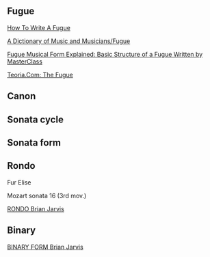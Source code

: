 ## Fugue

[How To Write A Fugue](https://composerfocus.com/how-to-write-a-fugue/)

[A Dictionary of Music and Musicians/Fugue](https://en.wikisource.org/wiki/A_Dictionary_of_Music_and_Musicians/Fugue)

[Fugue Musical Form Explained: Basic Structure of a Fugue
Written by MasterClass](https://www.masterclass.com/articles/fugue-musical-form-explained)

[Teoria.Com: The Fugue](https://www.teoria.com/en/tutorials/forms/contrapuntal/04-fugue.php)

## Canon

## Sonata cycle

## Sonata form

## Rondo

Fur Elise

Mozart sonata 16 (3rd mov.)

[RONDO Brian Jarvis](https://viva.pressbooks.pub/openmusictheory/chapter/rondo/)

## Binary

[BINARY FORM Brian Jarvis](https://viva.pressbooks.pub/openmusictheory/chapter/binary-form/)
